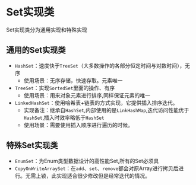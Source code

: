 # Set实现类

Set实现类分为通用实现和特殊实现

## 通用的Set实现类

- `HashSet`：速度快于`TreeSet`（大多数操作的各部分恒定时间与对数时间），无序
  - 使用场景：无序存储，快速存取。元素唯一
- `TreeSet`：实现`SortedSet`里面的操作、有序
  - 使用场景：用来对象元素进行排序,同样保证元素的唯一
- `LinkedHashSet`：使用哈希表+链表的方式实现，它提供插入排序迭代。
  - 实现备注：继承自`HashSet`,内部使用的是`LinkHashMap`,迭代访问性能优于`HashSet`,插入时效率略低于`HashSet`
  - 使用场景：需要使用插入顺序进行遍历的时候。

## 特殊Set实现类

- `EnumSet`：为Enum类型数据设计的高性能Set,所有的Set必须具
- `CopyOnWriteArraySet`：在`add`、`set`、`remove`都会对原Array进行拷贝后进行。无需上锁，此实现适合很少修改但是经常迭代的情况。

